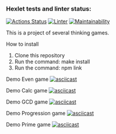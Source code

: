 ### Hexlet tests and linter status:
[![Actions Status](https://github.com/bmwmtv/frontend-project-lvl1/workflows/hexlet-check/badge.svg)](https://github.com/bmwmtv/frontend-project-lvl1/actions)
[![Linter](https://github.com/bmwmtv/frontend-project-lvl1/actions/workflows/linter.yml/badge.svg)](https://github.com/bmwmtv/frontend-project-lvl1/actions/workflows/linter.yml)
[![Maintainability](https://api.codeclimate.com/v1/badges/a99a88d28ad37a79dbf6/maintainability)](https://codeclimate.com/github/codeclimate/codeclimate/maintainability)

This is a project of several thinking games.


How to install

1. Clone this repository
2. Run the command: make install
3. Run the command: npm link 


Demo Even game
[![asciicast](https://asciinema.org/a/494397.svg)](https://asciinema.org/a/494397)

Demo Calc game
[![asciicast](https://asciinema.org/a/F7EvkN6cjXUEW95xYQ4STaT51.svg)](https://asciinema.org/a/F7EvkN6cjXUEW95xYQ4STaT51)

Demo GCD game
[![asciicast](https://asciinema.org/a/CzvvnbImr5apPMoQpTD31vN8J.svg)](https://asciinema.org/a/CzvvnbImr5apPMoQpTD31vN8J)

Demo Progression game
[![asciicast](https://asciinema.org/a/UeRwca4kpRk2AxBV0c1ppAqBD.svg)](https://asciinema.org/a/UeRwca4kpRk2AxBV0c1ppAqBD)

Demo Prime game
[![asciicast](https://asciinema.org/a/1Tf0h5oR8yR8wTDuy3zNl8Le5.svg)](https://asciinema.org/a/1Tf0h5oR8yR8wTDuy3zNl8Le5)

